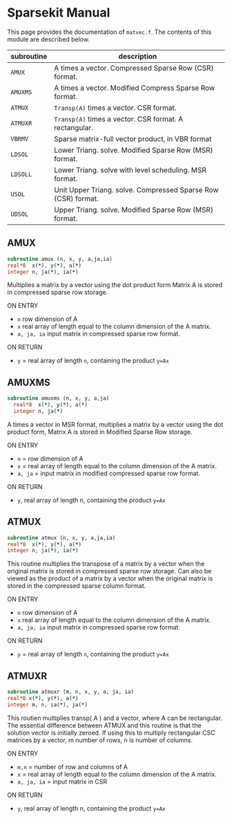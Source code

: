 # Sparsekit Manual

This page provides the documentation of `matvec.f`. The contents of this module are described below.

| subroutine | description                                                   |
| ---------- | ------------------------------------------------------------- |
| `AMUX`     | A times a vector. Compressed Sparse Row (CSR) format.         |
| `AMUXMS`   | A times a vector. Modified Compress Sparse Row format.        |
| `ATMUX`    | `Transp(A)` times a vector. CSR format.                       |
| `ATMUXR`   | `Transp(A)` times a vector. CSR format. A rectangular.        |
| `VBRMV`    | Sparse matrix-full vector product, in VBR format              |
| `LDSOL`    | Lower Triang. solve. Modified Sparse Row (MSR) format.        |
| `LDSOLL`   | Lower Triang. solve with level scheduling. MSR format.        |
| `USOL`     | Unit Upper Triang. solve. Compressed Sparse Row (CSR) format. |
| `UDSOL`    | Upper Triang. solve. Modified Sparse Row (MSR) format.        |

## AMUX

```fortran
subroutine amux (n, x, y, a,ja,ia)
real*8  x(*), y(*), a(*)
integer n, ja(*), ia(*)
```

Multiplies a matrix by a vector using the dot product form Matrix A is stored in compressed sparse row storage.

ON ENTRY

- `n` row dimension of A
- `x` real array of length equal to the column dimension of the A matrix.
- `a, ja, ia` input matrix in compressed sparse row format.

ON RETURN

- `y` = real array of length `n`, containing the product `y=Ax`

## AMUXMS

```fortran
subroutine amuxms (n, x, y, a,ja)
  real*8  x(*), y(*), a(*)
  integer n, ja(*)
```

A times a vector in MSR format, multiplies a matrix by a vector using the dot product form, Matrix A is stored in Modified Sparse Row storage.

ON ENTRY

- `n` = row dimension of A
- `x` = real array of length equal to the column dimension of the A matrix.
- `a, ja` = input matrix in modified compressed sparse row format.

ON RETURN

- `y`, real array of length n, containing the product `y=Ax`

## ATMUX

```fortran
subroutine atmux (n, x, y, a,ja,ia)
real*8  x(*), y(*), a(*)
integer n, ja(*), ia(*)
```

This routine multiplies the transpose of a matrix by a vector when the original matrix is stored in compressed sparse row storage. Can also be viewed as the product of a matrix by a vector when the original matrix is stored in the compressed sparse column format.

ON ENTRY

- `n` row dimension of A
- `x` real array of length equal to the column dimension of the A matrix.
- `a, ja, ia` input matrix in compressed sparse row format.

ON RETURN

- `y` = real array of length `n`, containing the product `y=Ax`

## ATMUXR

```fortran
subroutine atmuxr (m, n, x, y, a, ja, ia)
real*8 x(*), y(*), a(*)
integer m, n, ia(*), ja(*)
```

This routien multiplies transp( A ) and a vector, where A can be rectangular.
The essential difference between ATMUX and this routine is that the solution vector is initially zeroed.
If using this to multiply rectangular CSC matrices by a vector, m number of rows, n is number of columns.

ON ENTRY

- `m,n` = number of row and columns of A
- `x` = real array of length equal to the column dimension of the A matrix.
- `a, ja, ia` = input matrix in CSR

ON RETURN

- `y`, real array of length n, containing the product `y=Ax`
